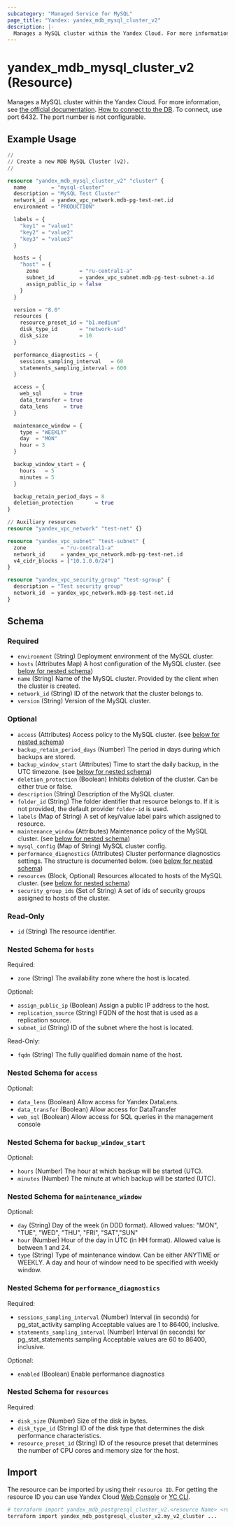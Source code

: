 ```yaml
---
subcategory: "Managed Service for MySQL"
page_title: "Yandex: yandex_mdb_mysql_cluster_v2"
description: |-
  Manages a MySQL cluster within the Yandex Cloud. For more information, see the official documentation https://cloud.yandex.com/docs/managed-mysql/. How to connect to the DB https://yandex.cloud/docs/managed-mysql/quickstart#connect. To connect, use port 6432. The port number is not configurable.
---
```


# yandex_mdb_mysql_cluster_v2 (Resource)

Manages a MySQL cluster within the Yandex Cloud. For more information, see [the official documentation](https://cloud.yandex.com/docs/managed-mysql/). [How to connect to the DB](https://yandex.cloud/docs/managed-mysql/quickstart#connect). To connect, use port 6432. The port number is not configurable.

## Example Usage

```terraform
//
// Create a new MDB MySQL Cluster (v2).
//

resource "yandex_mdb_mysql_cluster_v2" "cluster" {
  name        = "mysql-cluster"
  description = "MySQL Test Cluster"
  network_id  = yandex_vpc_network.mdb-pg-test-net.id
  environment = "PRODUCTION"

  labels = {
    "key1" = "value1"
    "key2" = "value2"
    "key3" = "value3"
  }

  hosts = {
    "host" = {
      zone             = "ru-central1-a"
      subnet_id        = yandex_vpc_subnet.mdb-pg-test-subnet-a.id
      assign_public_ip = false
    }
  }

  version = "8.0"
  resources {
    resource_preset_id = "b1.medium"
    disk_type_id       = "network-ssd"
    disk_size          = 10
  }

  performance_diagnostics = {
    sessions_sampling_interval   = 60
    statements_sampling_interval = 600
  }

  access = {
    web_sql       = true
    data_transfer = true
    data_lens     = true
  }

  maintenance_window = {
    type = "WEEKLY"
    day  = "MON"
    hour = 3
  }

  backup_window_start = {
    hours   = 5
    minutes = 5
  }

  backup_retain_period_days = 8
  deletion_protection       = true
}

// Auxiliary resources
resource "yandex_vpc_network" "test-net" {}

resource "yandex_vpc_subnet" "test-subnet" {
  zone           = "ru-central1-a"
  network_id     = yandex_vpc_network.mdb-pg-test-net.id
  v4_cidr_blocks = ["10.1.0.0/24"]
}

resource "yandex_vpc_security_group" "test-sgroup" {
  description = "Test security group"
  network_id  = yandex_vpc_network.mdb-pg-test-net.id
}
```

<!-- schema generated by tfplugindocs -->
## Schema

### Required

- `environment` (String) Deployment environment of the MySQL cluster.
- `hosts` (Attributes Map) A host configuration of the MySQL cluster. (see [below for nested schema](#nestedatt--hosts))
- `name` (String) Name of the MySQL cluster. Provided by the client when the cluster is created.
- `network_id` (String) ID of the network that the cluster belongs to.
- `version` (String) Version of the MySQL cluster.

### Optional

- `access` (Attributes) Access policy to the MySQL cluster. (see [below for nested schema](#nestedatt--access))
- `backup_retain_period_days` (Number) The period in days during which backups are stored.
- `backup_window_start` (Attributes) Time to start the daily backup, in the UTC timezone. (see [below for nested schema](#nestedatt--backup_window_start))
- `deletion_protection` (Boolean) Inhibits deletion of the cluster. Can be either true or false.
- `description` (String) Description of the MySQL cluster.
- `folder_id` (String) The folder identifier that resource belongs to. If it is not provided, the default provider `folder-id` is used.
- `labels` (Map of String) A set of key/value label pairs which assigned to resource.
- `maintenance_window` (Attributes) Maintenance policy of the MySQL cluster. (see [below for nested schema](#nestedatt--maintenance_window))
- `mysql_config` (Map of String) MySQL cluster config.
- `performance_diagnostics` (Attributes) Cluster performance diagnostics settings. The structure is documented below. (see [below for nested schema](#nestedatt--performance_diagnostics))
- `resources` (Block, Optional) Resources allocated to hosts of the MySQL cluster. (see [below for nested schema](#nestedblock--resources))
- `security_group_ids` (Set of String) A set of ids of security groups assigned to hosts of the cluster.

### Read-Only

- `id` (String) The resource identifier.

<a id="nestedatt--hosts"></a>
### Nested Schema for `hosts`

Required:

- `zone` (String) The availability zone where the host is located.

Optional:

- `assign_public_ip` (Boolean) Assign a public IP address to the host.
- `replication_source` (String) FQDN of the host that is used as a replication source.
- `subnet_id` (String) ID of the subnet where the host is located.

Read-Only:

- `fqdn` (String) The fully qualified domain name of the host.


<a id="nestedatt--access"></a>
### Nested Schema for `access`

Optional:

- `data_lens` (Boolean) Allow access for Yandex DataLens.
- `data_transfer` (Boolean) Allow access for DataTransfer
- `web_sql` (Boolean) Allow access for SQL queries in the management console


<a id="nestedatt--backup_window_start"></a>
### Nested Schema for `backup_window_start`

Optional:

- `hours` (Number) The hour at which backup will be started (UTC).
- `minutes` (Number) The minute at which backup will be started (UTC).


<a id="nestedatt--maintenance_window"></a>
### Nested Schema for `maintenance_window`

Optional:

- `day` (String) Day of the week (in DDD format). Allowed values: "MON", "TUE", "WED", "THU", "FRI", "SAT","SUN"
- `hour` (Number) Hour of the day in UTC (in HH format). Allowed value is between 1 and 24.
- `type` (String) Type of maintenance window. Can be either ANYTIME or WEEKLY. A day and hour of window need to be specified with weekly window.


<a id="nestedatt--performance_diagnostics"></a>
### Nested Schema for `performance_diagnostics`

Required:

- `sessions_sampling_interval` (Number) Interval (in seconds) for pg_stat_activity sampling Acceptable values are 1 to 86400, inclusive.
- `statements_sampling_interval` (Number) Interval (in seconds) for pg_stat_statements sampling Acceptable values are 60 to 86400, inclusive.

Optional:

- `enabled` (Boolean) Enable performance diagnostics


<a id="nestedblock--resources"></a>
### Nested Schema for `resources`

Required:

- `disk_size` (Number) Size of the disk in bytes.
- `disk_type_id` (String) ID of the disk type that determines the disk performance characteristics.
- `resource_preset_id` (String) ID of the resource preset that determines the number of CPU cores and memory size for the host.

## Import

The resource can be imported by using their `resource ID`. For getting the resource ID you can use Yandex Cloud [Web Console](https://console.yandex.cloud) or [YC CLI](https://yandex.cloud/docs/cli/quickstart).

```bash
# terraform import yandex_mdb_postgresql_cluster_v2.<resource Name> <resource Id>
terraform import yandex_mdb_postgresql_cluster_v2.my_v2_cluster ...
```
